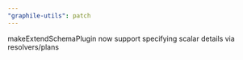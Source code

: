 ```yaml
---
"graphile-utils": patch
---
```


makeExtendSchemaPlugin now support specifying scalar details via resolvers/plans
